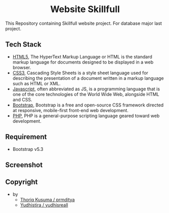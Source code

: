 <h1 align="center"><strong>Website Skillfull</strong> </h1>

This Repository containing Skillfull website project. For database major last project.

## Tech Stack

- [HTML5](), The HyperText Markup Language or HTML is the standard markup language for documents designed to be displayed in a web browser.
- [CSS3](), Cascading Style Sheets is a style sheet language used for describing the presentation of a document written in a markup language such as HTML or XML.
- [Javascript](), often abbreviated as JS, is a programming language that is one of the core technologies of the World Wide Web, alongside HTML and CSS.
- [Bootstrap](), Bootstrap is a free and open-source CSS framework directed at responsive, mobile-first front-end web development.
- [PHP](), PHP is a general-purpose scripting language geared toward web development.

## Requirement

- Bootstrap v5.3

## Screenshot

## Copyright

- by
  - [Thoriq Kusuma / prmditya]()
  - [Yudhistira / yudhisreall]()
